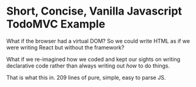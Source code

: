 # Short, Concise, Vanilla Javascript TodoMVC Example

What if the browser had a virtual DOM? So we could write HTML as if we were writing React but without the framework?

What if we re-imagined how we coded and kept our sights on writing declarative code rather than always writing out _how_ to do things.

That is what this in. 209 lines of pure, simple, easy to parse JS.

